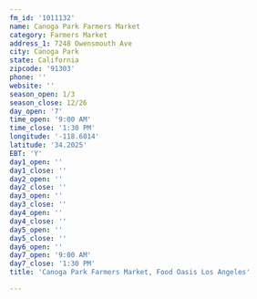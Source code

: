 ```yaml
---
fm_id: '1011132'
name: Canoga Park Farmers Market
category: Farmers Market
address_1: 7248 Owensmouth Ave
city: Canoga Park
state: California
zipcode: '91303'
phone: ''
website: ''
season_open: 1/3
season_close: 12/26
day_open: '7'
time_open: '9:00 AM'
time_close: '1:30 PM'
longitude: '-118.6014'
latitude: '34.2025'
EBT: 'Y'
day1_open: ''
day1_close: ''
day2_open: ''
day2_close: ''
day3_open: ''
day3_close: ''
day4_open: ''
day4_close: ''
day5_open: ''
day5_close: ''
day6_open: ''
day7_open: '9:00 AM'
day7_close: '1:30 PM'
title: 'Canoga Park Farmers Market, Food Oasis Los Angeles'

---
```

